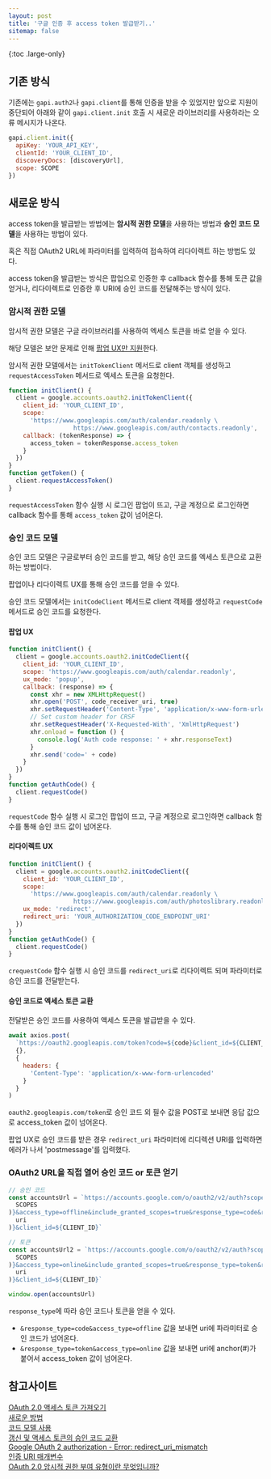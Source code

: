 ```yaml
---
layout: post
title: '구글 인증 후 access token 발급받기..'
sitemap: false
---
```


{:toc .large-only}

## 기존 방식

기존에는 `gapi.auth2`나 `gapi.client`를 통해 인증을 받을 수 있었지만 앞으로 지원이 중단되어 아래와 같이 `gapi.client.init` 호출 시 새로운 라이브러리를 사용하라는 오류 메시지가 나온다.

```js
gapi.client.init({
  apiKey: 'YOUR_API_KEY',
  clientId: 'YOUR_CLIENT_ID',
  discoveryDocs: [discoveryUrl],
  scope: SCOPE
})
```

## 새로운 방식

access token을 발급받는 방법에는 **암시적 권한 모델**을 사용하는 방법과 **승인 코드 모델**을 사용하는 방법이 있다.

혹은 직접 OAuth2 URL에 파라미터를 입력하여 접속하여 리다이렉트 하는 방법도 있다.

access token을 발급받는 방식은 팝업으로 인증한 후 callback 함수를 통해 토큰 값을 얻거나, 리다이렉트로 인증한 후 URI에 승인 코드를 전달해주는 방식이 있다.

### 암시적 권한 모델

암시적 권한 모델은 구글 라이브러리를 사용하여 엑세스 토큰을 바로 얻을 수 있다.

해당 모델은 보안 문제로 인해 <u>팝업 UX만 지원</u>한다.

암시적 권한 모델에서는 `initTokenClient` 메서드로 client 객체를 생성하고 `requestAccessToken` 메서드로 엑세스 토큰을 요청한다.

```js
function initClient() {
  client = google.accounts.oauth2.initTokenClient({
    client_id: 'YOUR_CLIENT_ID',
    scope:
      'https://www.googleapis.com/auth/calendar.readonly \
                  https://www.googleapis.com/auth/contacts.readonly',
    callback: (tokenResponse) => {
      access_token = tokenResponse.access_token
    }
  })
}
function getToken() {
  client.requestAccessToken()
}
```

`requestAccessToken` 함수 실행 시 로그인 팝업이 뜨고, 구글 계정으로 로그인하면 callback 함수를 통해 `access_token` 값이 넘어온다.

### 승인 코드 모델

승인 코드 모델은 구글로부터 승인 코드를 받고, 해당 승인 코드를 엑세스 토큰으로 교환하는 방법이다.

팝업이나 리다이렉트 UX를 통해 승인 코드를 얻을 수 있다.

승인 코드 모델에서는 `initCodeClient` 메서드로 client 객체를 생성하고 `requestCode` 메서드로 승인 코드를 요청한다.

#### 팝업 UX

```js
function initClient() {
  client = google.accounts.oauth2.initCodeClient({
    client_id: 'YOUR_CLIENT_ID',
    scope: 'https://www.googleapis.com/auth/calendar.readonly',
    ux_mode: 'popup',
    callback: (response) => {
      const xhr = new XMLHttpRequest()
      xhr.open('POST', code_receiver_uri, true)
      xhr.setRequestHeader('Content-Type', 'application/x-www-form-urlencoded')
      // Set custom header for CRSF
      xhr.setRequestHeader('X-Requested-With', 'XmlHttpRequest')
      xhr.onload = function () {
        console.log('Auth code response: ' + xhr.responseText)
      }
      xhr.send('code=' + code)
    }
  })
}
function getAuthCode() {
  client.requestCode()
}
```

`requestCode` 함수 실행 시 로그인 팝업이 뜨고, 구글 계정으로 로그인하면 callback 함수를 통해 승인 코드 값이 넘어온다.

#### 리다이렉트 UX

```js
function initClient() {
  client = google.accounts.oauth2.initCodeClient({
    client_id: 'YOUR_CLIENT_ID',
    scope:
      'https://www.googleapis.com/auth/calendar.readonly \
                  https://www.googleapis.com/auth/photoslibrary.readonly',
    ux_mode: 'redirect',
    redirect_uri: 'YOUR_AUTHORIZATION_CODE_ENDPOINT_URI'
  })
}
function getAuthCode() {
  client.requestCode()
}
```

`crequestCode` 함수 실행 시 승인 코드를 `redirect_uri`로 리다이렉트 되며 파라미터로 승인 코드를 전달받는다.

#### 승인 코드로 엑세스 토큰 교환

전달받은 승인 코드를 사용하여 액세스 토큰을 발급받을 수 있다.

```js
await axios.post(
  `https://oauth2.googleapis.com/token?code=${code}&client_id=${CLIENT_ID}&client_secret=${CLIENT_SECRET}&redirect_uri=postmessage&grant_type=authorization_code`,
  {},
  {
    headers: {
      'Content-Type': 'application/x-www-form-urlencoded'
    }
  }
)
```

`oauth2.googleapis.com/token`로 승인 코드 외 필수 값을 POST로 보내면 응답 값으로 access_token 값이 넘어온다.

팝업 UX로 승인 코드를 받은 경우 `redirect_uri` 파라미터에 리디렉션 URI를 입력하면 에러가 나서 'postmessage'를 입력했다.

### OAuth2 URL을 직접 열어 승인 코드 or 토큰 얻기

```js
// 승인 코드
const accountsUrl = `https://accounts.google.com/o/oauth2/v2/auth?scope=${encodeURIComponent(
  SCOPES
)}&access_type=offline&include_granted_scopes=true&response_type=code&redirect_uri=${encodeURIComponent(
  uri
)}&client_id=${CLIENT_ID}`

// 토큰
const accountsUrl2 = `https://accounts.google.com/o/oauth2/v2/auth?scope=${encodeURIComponent(
  SCOPES
)}&access_type=online&include_granted_scopes=true&response_type=token&redirect_uri=${encodeURIComponent(
  uri
)}&client_id=${CLIENT_ID}`

window.open(accountsUrl)
```

`response_type`에 따라 승인 코드나 토큰을 얻을 수 있다.

- `&response_type=code&access_type=offline` 값을 보내면 uri에 파라미터로 승인 코드가 넘어온다.
- `&response_type=token&access_type=online` 값을 보내면 uri에 anchor(#)가 붙어서 access_token 값이 넘어온다.

## 참고사이트

[OAuth 2.0 액세스 토큰 가져오기](https://developers.google.com/identity/protocols/oauth2/javascript-implicit-flow#obtainingaccesstokens)<br/>
[새로운 방법](https://developers.google.com/identity/oauth2/web/guides/migration-to-gis#implicit_flow_examples)<br/>
[코드 모델 사용](https://developers.google.com/identity/oauth2/web/guides/use-code-model)<br/>
[갱신 및 액세스 토큰의 승인 코드 교환](https://developers.google.com/identity/protocols/oauth2/web-server#httprest_3)<br/>
[Google OAuth 2 authorization - Error: redirect_uri_mismatch](https://stackoverflow.com/a/48121098)<br/>
[인증 URI 매개변수](https://developers.google.com/identity/openid-connect/openid-connect?hl=ko#authenticationuriparameters)<br/>
[OAuth 2.0 암시적 권한 부여 유형이란 무엇입니까?](https://developer.okta.com/blog/2018/05/24/what-is-the-oauth2-implicit-grant-type)
